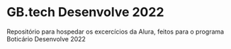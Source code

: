 <h1>GB.tech Desenvolve 2022</h1>


Repositório para hospedar os excercícios da Alura, feitos para o programa Boticário Desenvolve 2022 
